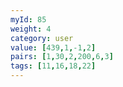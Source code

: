 ```yaml
---
myId: 85
weight: 4
category: user
value: [439,1,-1,2]
pairs: [1,30,2,200,6,3]
tags: [11,16,18,22]
---
```

